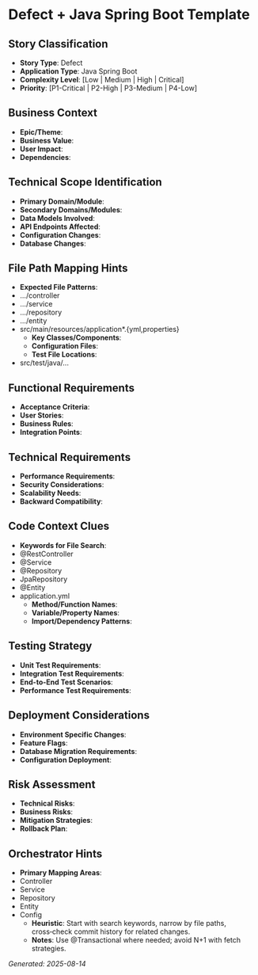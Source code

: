 # Defect + Java Spring Boot Template


## Story Classification
- **Story Type**: Defect
- **Application Type**: Java Spring Boot
- **Complexity Level**: [Low | Medium | High | Critical]
- **Priority**: [P1-Critical | P2-High | P3-Medium | P4-Low]


## Business Context
- **Epic/Theme**: 
- **Business Value**: 
- **User Impact**: 
- **Dependencies**:


## Technical Scope Identification
- **Primary Domain/Module**: 
- **Secondary Domains/Modules**: 
- **Data Models Involved**: 
- **API Endpoints Affected**: 
- **Configuration Changes**: 
- **Database Changes**:


## File Path Mapping Hints
- **Expected File Patterns**:
- .../controller
- .../service
- .../repository
- .../entity
- src/main/resources/application*.{yml,properties}
    - **Key Classes/Components**: 
    - **Configuration Files**: 
    - **Test File Locations**:
- src/test/java/...


## Functional Requirements
- **Acceptance Criteria**: 
- **User Stories**: 
- **Business Rules**: 
- **Integration Points**:


## Technical Requirements
- **Performance Requirements**: 
- **Security Considerations**: 
- **Scalability Needs**: 
- **Backward Compatibility**:


## Code Context Clues
- **Keywords for File Search**:
- @RestController
- @Service
- @Repository
- JpaRepository
- @Entity
- application.yml
    - **Method/Function Names**: 
    - **Variable/Property Names**: 
    - **Import/Dependency Patterns**:


## Testing Strategy
- **Unit Test Requirements**: 
- **Integration Test Requirements**: 
- **End-to-End Test Scenarios**: 
- **Performance Test Requirements**:


## Deployment Considerations
- **Environment Specific Changes**: 
- **Feature Flags**: 
- **Database Migration Requirements**: 
- **Configuration Deployment**:


## Risk Assessment
- **Technical Risks**: 
- **Business Risks**: 
- **Mitigation Strategies**: 
- **Rollback Plan**:


## Orchestrator Hints
- **Primary Mapping Areas**:
- Controller
- Service
- Repository
- Entity
- Config
    - **Heuristic**: Start with search keywords, narrow by file paths, cross‑check commit history for related changes.
    - **Notes**: Use @Transactional where needed; avoid N+1 with fetch strategies.


_Generated: 2025-08-14_
